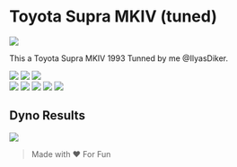 # Toyota Supra MKIV (tuned)

<img src="https://i.imgur.com/1Bp7uSv.png">

This a Toyota Supra MKIV 1993 Tunned by me @IlyasDiker.

<img src="https://img.shields.io/badge/Brand-Toyota-red"> <img src="https://img.shields.io/badge/Class-Street-red"> <img src="https://img.shields.io/badge/Parent-ks_toyota_supra-red"><br/>
<img src="https://img.shields.io/badge/Horsepower-1024_hp-blue"> <img src="https://img.shields.io/badge/Weight-1510_kg-blue"> <img src="https://img.shields.io/badge/Top_Speed-341_km/h-blue"> <img src="https://img.shields.io/badge/Weight-1510_kg-blue"> <img src="https://img.shields.io/badge/0--100-3.0_sec-blue">

## Dyno Results

<img src="https://i.imgur.com/FTmHmAl.png">

> Made with ❤ For Fun
